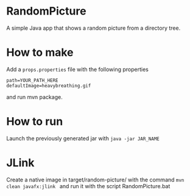 # RandomPicture
A simple Java app that shows a random picture from a directory tree.
# How to make
Add a `props.properties` file with the following properties
```
path=YOUR_PATH_HERE
defaultImage=heavybreathing.gif
```

and run mvn package.

# How to run
Launch the previously generated jar with `java -jar JAR_NAME`


# JLink
Create a native image in target/random-picture/ with the command `mvn clean javafx:jlink
` and run it with the script RandomPicture.bat